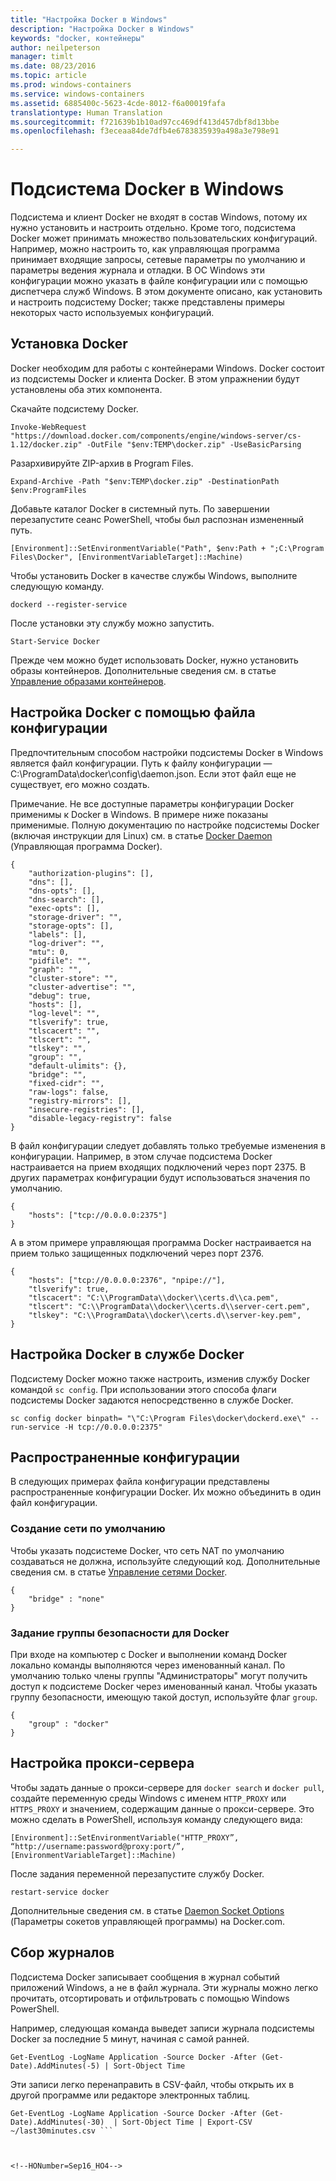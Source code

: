 ```yaml
---
title: "Настройка Docker в Windows"
description: "Настройка Docker в Windows"
keywords: "docker, контейнеры"
author: neilpeterson
manager: timlt
ms.date: 08/23/2016
ms.topic: article
ms.prod: windows-containers
ms.service: windows-containers
ms.assetid: 6885400c-5623-4cde-8012-f6a00019fafa
translationtype: Human Translation
ms.sourcegitcommit: f721639b1b10ad97cc469df413d457dbf8d13bbe
ms.openlocfilehash: f3eceaa84de7dfb4e6783835939a498a3e798e91

---
```


# Подсистема Docker в Windows

Подсистема и клиент Docker не входят в состав Windows, потому их нужно установить и настроить отдельно. Кроме того, подсистема Docker может принимать множество пользовательских конфигураций. Например, можно настроить то, как управляющая программа принимает входящие запросы, сетевые параметры по умолчанию и параметры ведения журнала и отладки. В ОС Windows эти конфигурации можно указать в файле конфигурации или с помощью диспетчера служб Windows. В этом документе описано, как установить и настроить подсистему Docker; также представлены примеры некоторых часто используемых конфигураций.

## Установка Docker

Docker необходим для работы с контейнерами Windows. Docker состоит из подсистемы Docker и клиента Docker. В этом упражнении будут установлены оба этих компонента.

Скачайте подсистему Docker.

```none
Invoke-WebRequest "https://download.docker.com/components/engine/windows-server/cs-1.12/docker.zip" -OutFile "$env:TEMP\docker.zip" -UseBasicParsing
```

Разархивируйте ZIP-архив в Program Files.

```
Expand-Archive -Path "$env:TEMP\docker.zip" -DestinationPath $env:ProgramFiles
```

Добавьте каталог Docker в системный путь. По завершении перезапустите сеанс PowerShell, чтобы был распознан измененный путь.

```none
[Environment]::SetEnvironmentVariable("Path", $env:Path + ";C:\Program Files\Docker", [EnvironmentVariableTarget]::Machine)
```

Чтобы установить Docker в качестве службы Windows, выполните следующую команду.

```none
dockerd --register-service
```

После установки эту службу можно запустить.

```none
Start-Service Docker
```

Прежде чем можно будет использовать Docker, нужно установить образы контейнеров. Дополнительные сведения см. в статье [Управление образами контейнеров](../management/manage_images.md).

## Настройка Docker с помощью файла конфигурации

Предпочтительным способом настройки подсистемы Docker в Windows является файл конфигурации. Путь к файлу конфигурации — C:\ProgramData\docker\config\daemon.json. Если этот файл еще не существует, его можно создать.

Примечание. Не все доступные параметры конфигурации Docker применимы к Docker в Windows. В примере ниже показаны применимые. Полную документацию по настройке подсистемы Docker (включая инструкции для Linux) см. в статье [Docker Daemon]( https://docs.docker.com/v1.10/engine/reference/commandline/daemon/) (Управляющая программа Docker).

```none
{
    "authorization-plugins": [],
    "dns": [],
    "dns-opts": [],
    "dns-search": [],
    "exec-opts": [],
    "storage-driver": "",
    "storage-opts": [],
    "labels": [],
    "log-driver": "", 
    "mtu": 0,
    "pidfile": "",
    "graph": "",
    "cluster-store": "",
    "cluster-advertise": "",
    "debug": true,
    "hosts": [],
    "log-level": "",
    "tlsverify": true,
    "tlscacert": "",
    "tlscert": "",
    "tlskey": "",
    "group": "",
    "default-ulimits": {},
    "bridge": "",
    "fixed-cidr": "",
    "raw-logs": false,
    "registry-mirrors": [],
    "insecure-registries": [],
    "disable-legacy-registry": false
}
```

В файл конфигурации следует добавлять только требуемые изменения в конфигурации. Например, в этом случае подсистема Docker настраивается на прием входящих подключений через порт 2375. В других параметрах конфигурации будут использоваться значения по умолчанию.

```none
{
    "hosts": ["tcp://0.0.0.0:2375"]
}
```

А в этом примере управляющая программа Docker настраивается на прием только защищенных подключений через порт 2376.

```none
{
    "hosts": ["tcp://0.0.0.0:2376", "npipe://"],
    "tlsverify": true,
    "tlscacert": "C:\\ProgramData\\docker\\certs.d\\ca.pem",
    "tlscert": "C:\\ProgramData\\docker\\certs.d\\server-cert.pem",
    "tlskey": "C:\\ProgramData\\docker\\certs.d\\server-key.pem",
}
```

## Настройка Docker в службе Docker

Подсистему Docker можно также настроить, изменив службу Docker командой `sc config`. При использовании этого способа флаги подсистемы Docker задаются непосредственно в службе Docker.


```none
sc config docker binpath= "\"C:\Program Files\docker\dockerd.exe\" --run-service -H tcp://0.0.0.0:2375"
```

## Распространенные конфигурации

В следующих примерах файла конфигурации представлены распространенные конфигурации Docker. Их можно объединить в один файл конфигурации.

### Создание сети по умолчанию 

Чтобы указать подсистеме Docker, что сеть NAT по умолчанию создаваться не должна, используйте следующий код. Дополнительные сведения см. в статье [Управление сетями Docker](../management/container_networking.md).

```none
{
    "bridge" : "none"
}
```

### Задание группы безопасности для Docker

При входе на компьютер с Docker и выполнении команд Docker локально команды выполняются через именованный канал. По умолчанию только члены группы "Администраторы" могут получить доступ к подсистеме Docker через именованный канал. Чтобы указать группу безопасности, имеющую такой доступ, используйте флаг `group`.

```none
{
    "group" : "docker"
}
```

## Настройка прокси-сервера

Чтобы задать данные о прокси-сервере для `docker search` и `docker pull`, создайте переменную среды Windows с именем `HTTP_PROXY` или `HTTPS_PROXY` и значением, содержащим данные о прокси-сервере. Это можно сделать в PowerShell, используя команду следующего вида:

```none
[Environment]::SetEnvironmentVariable("HTTP_PROXY”, “http://username:password@proxy:port/”, [EnvironmentVariableTarget]::Machine)
```

После задания переменной перезапустите службу Docker.

```none
restart-service docker
```

Дополнительные сведения см. в статье [Daemon Socket Options](https://docs.docker.com/v1.10/engine/reference/commandline/daemon/#daemon-socket-option) (Параметры сокетов управляющей программы) на Docker.com.

## Сбор журналов

Подсистема Docker записывает сообщения в журнал событий приложений Windows, а не в файл журнала. Эти журналы можно легко прочитать, отсортировать и отфильтровать с помощью Windows PowerShell.

Например, следующая команда выведет записи журнала подсистемы Docker за последние 5 минут, начиная с самой ранней.

```
Get-EventLog -LogName Application -Source Docker -After (Get-Date).AddMinutes(-5) | Sort-Object Time 
```

Эти записи легко перенаправить в CSV-файл, чтобы открыть их в другой программе или редакторе электронных таблиц.

```
Get-EventLog -LogName Application -Source Docker -After (Get-Date).AddMinutes(-30)  | Sort-Object Time | Export-CSV ~/last30minutes.csv ```



<!--HONumber=Sep16_HO4-->


